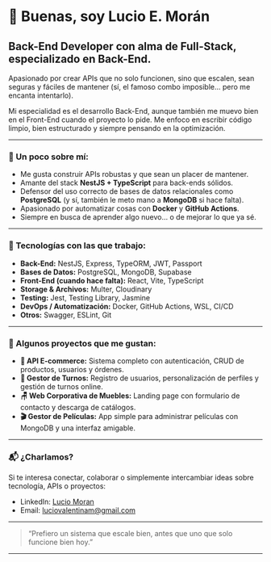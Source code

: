 # 👋 Buenas, soy Lucio E. Morán

## Back-End Developer con alma de Full-Stack, especializado en Back-End.

Apasionado por crear APIs que no solo funcionen, sino que escalen, sean seguras y fáciles de mantener (sí, el famoso combo imposible... pero me encanta intentarlo).

Mi especialidad es el desarrollo Back-End, aunque también me muevo bien en el Front-End cuando el proyecto lo pide. Me enfoco en escribir código limpio, bien estructurado y siempre pensando en la optimización.

---

### 🚀 Un poco sobre mí:
- Me gusta construir APIs robustas y que sean un placer de mantener.
- Amante del stack **NestJS + TypeScript** para back-ends sólidos.
- Defensor del uso correcto de bases de datos relacionales como **PostgreSQL** (y sí, también le meto mano a **MongoDB** si hace falta).
- Apasionado por automatizar cosas con **Docker** y **GitHub Actions**.
- Siempre en busca de aprender algo nuevo… o de mejorar lo que ya sé.

---

### 🔧 Tecnologías con las que trabajo:
- **Back-End:** NestJS, Express, TypeORM, JWT, Passport
- **Bases de Datos:** PostgreSQL, MongoDB, Supabase
- **Front-End (cuando hace falta):** React, Vite, TypeScript
- **Storage & Archivos:** Multer, Cloudinary
- **Testing:** Jest, Testing Library, Jasmine
- **DevOps / Automatización:** Docker, GitHub Actions, WSL, CI/CD
- **Otros:** Swagger, ESLint, Git

---

### 📂 Algunos proyectos que me gustan:
- **🛒 API E-commerce:** Sistema completo con autenticación, CRUD de productos, usuarios y órdenes.
- **📅 Gestor de Turnos:** Registro de usuarios, personalización de perfiles y gestión de turnos online.
- **🪑 Web Corporativa de Muebles:** Landing page con formulario de contacto y descarga de catálogos.
- **🎬 Gestor de Películas:** App simple para administrar películas con MongoDB y una interfaz amigable.

---

### 📬 ¿Charlamos?
Si te interesa conectar, colaborar o simplemente intercambiar ideas sobre tecnología, APIs o proyectos:

- LinkedIn: [Lucio Moran](linkedin.com/in/lucio-moran-9561ab24a)
- Email: luciovalentinam@gmail.com

---

> “Prefiero un sistema que escale bien, antes que uno que solo funcione bien hoy.”

---
